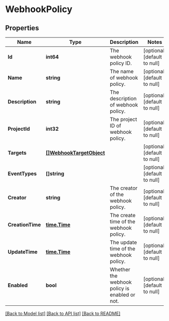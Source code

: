 # WebhookPolicy

## Properties
Name | Type | Description | Notes
------------ | ------------- | ------------- | -------------
**Id** | **int64** | The webhook policy ID. | [optional] [default to null]
**Name** | **string** | The name of webhook policy. | [optional] [default to null]
**Description** | **string** | The description of webhook policy. | [optional] [default to null]
**ProjectId** | **int32** | The project ID of webhook policy. | [optional] [default to null]
**Targets** | [**[]WebhookTargetObject**](WebhookTargetObject.md) |  | [optional] [default to null]
**EventTypes** | **[]string** |  | [optional] [default to null]
**Creator** | **string** | The creator of the webhook policy. | [optional] [default to null]
**CreationTime** | [**time.Time**](time.Time.md) | The create time of the webhook policy. | [optional] [default to null]
**UpdateTime** | [**time.Time**](time.Time.md) | The update time of the webhook policy. | [optional] [default to null]
**Enabled** | **bool** | Whether the webhook policy is enabled or not. | [optional] [default to null]

[[Back to Model list]](../README.md#documentation-for-models) [[Back to API list]](../README.md#documentation-for-api-endpoints) [[Back to README]](../README.md)


